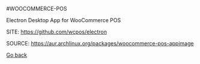 #WOOCOMMERCE-POS

 Electron Desktop App for WooCommerce POS

 SITE: https://github.com/wcpos/electron

 SOURCE: https://aur.archlinux.org/packages/woocommerce-pos-appimage

 [Go back](https://portable-linux-apps.github.io/apps.html)
